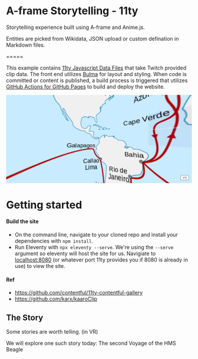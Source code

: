 

A-frame Storytelling - 11ty
=====

Storytelling experience built using A-frame and Anime.js.

Entities are picked from Wikidata, JSON upload or custom defination in Markdown files. 

=====

This example contains [11ty Javascript Data Files](https://www.11ty.dev/docs/data-js/) that take Twitch provided clip data. The front end utilizes [Bulma](https://bulma.io/) for layout and styling. When code is committed or content is published, a build process is triggered that utilizes [GitHub Actions for GitHub Pages](https://github.com/peaceiris/actions-gh-pages) to build and deploy the website.

![Screenshot of Photo Page](images/StoryGame.png)

Getting started
=====


#### Build the site

* On the command line, navigate to your cloned repo and install your dependencies with `npm install`.
* Run Eleventy with `npx eleventy --serve`. We're using the `--serve` argument so eleventy will host the site for us. Navigiate to [localhost:8080](http://localhost:8080) (or whatever port 11ty provides you if 8080 is already in use) to view the site.


#### Ref
* https://github.com/contentful/11ty-contentful-gallery
* https://github.com/karx/kaaroClip

## The Story
Some stories are worth telling. (in VR)

We will explore one such story today: The second Voyage of the HMS Beagle


